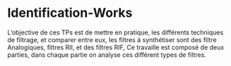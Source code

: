 # Identification-Works
L’objective de ces TPs est de mettre en pratique, les différents techniques de filtrage,
et comparer entre eux, les filtres á synthétiser sont des filtre Analogiques, filtres RII,
et des filtres RIF, Ce travaille est composé de deux parties, dans chaque partie on
analyse ces différent types de filtres.
